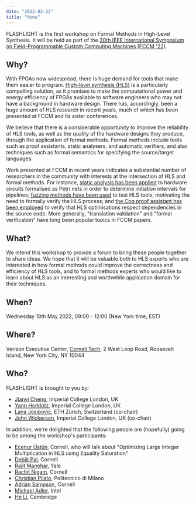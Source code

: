 ```yaml
---
date: "2022-03-23"
title: "Home"
---
```


FLASHLIGHT is the first workshop on Formal Methods in High-Level Synthesis. It will be held as part of the [30th IEEE International Symposium on Field-Programmable Custom Computing Machines (FCCM '22)](https://www.fccm.org).

## Why?

With FPGAs now widespread, there is huge demand for tools that make them easier to program.
[High-level synthesis (HLS)](https://en.wikipedia.org/wiki/High-level_synthesis) is a particularly compelling solution, as it promises to make the computational power and energy efficiency of FPGAs available to software engineers who may not have a background in hardware design. 
There has, accordingly, been a huge amount of HLS research in recent years, much of which has been presented at FCCM and its sister conferences.

We believe that there is a considerable opportunity to improve the reliability of HLS tools, as well as the quality of the hardware designs they produce, through the application of formal methods.
Formal methods include tools such as proof assistants, static analysers, and automatic verifiers, and also techniques such as formal semantics for specifying the source/target languages.

Work presented at FCCM in recent years indicates a substantial number of researchers in the community with interests at the intersection of HLS and formal methods. 
For instance, 
[static analysis has been applied](https://ieeexplore.ieee.org/document/9444048) to hardware circuits formalised as Petri nets in order to determine initiation intervals for pipelines; 
[fuzzing methods have been used](https://ieeexplore.ieee.org/document/9444067) to test HLS tools, motivating the need to formally verify the HLS process; and 
[the Coq proof assistant has been employed](https://ieeexplore.ieee.org/document/8735537) to verify that HLS optimisations respect dependencies in the source code. 
More generally, "translation validation" and "formal verification" have long been popular topics in FCCM papers.

## What?

We intend this workshop to provide a forum to bring these people together to share ideas. 
We hope that it will be valuable both to HLS experts who are interested in how formal methods could improve the correctness and efficiency of HLS tools, and to formal methods experts who would like to learn about HLS as an interesting and worthwhile application domain for their techniques.

## When?

Wednesday 18th May 2022, 09:00 - 12:00 (New York time, EST)

## Where?

Verizon Executive Center, [Cornell Tech](https://goo.gl/maps/jorEvBja4oZnWhMR8), 2 West Loop Road, Roosevelt Island, New York City, NY 10044

## Who?

FLASHLIGHT is brought to you by:

- [Jianyi Cheng](https://jianyicheng.github.io/), Imperial College London, UK
- [Yann Herklotz](https://yannherklotz.com/), Imperial College London, UK
- [Lana Josipović](https://sites.google.com/view/lanajosipovic), ETH Zürich, Switzerland (co-chair)
- [John Wickerson](https://johnwickerson.github.io/), Imperial College London, UK (co-chair)

In addition, we're delighted that the following people are (hopefully) going to be among the workshop's participants:

- [Ecenur Üstün](http://people.ece.cornell.edu/eu49/), Cornell, who will talk about "Optimizing Large Integer Multiplication in HLS using Equality Saturation"
- [Debjit Pal](https://paldebjit.github.io/), Cornell
- [Rajit Manohar](https://csl.yale.edu/~rajit/), Yale
- [Rachit Nigam](https://rachitnigam.com/), Cornell
- [Christian Pilato](https://pilato.faculty.polimi.it/), Politecnico di Milano
- [Adrian Sampson](https://www.cs.cornell.edu/~asampson/), Cornell
- [Michael Adler](https://www.linkedin.com/in/michael-adler-70970714), Intel
- [He Li](http://www.eng.cam.ac.uk/profiles/hl556), Cambridge

